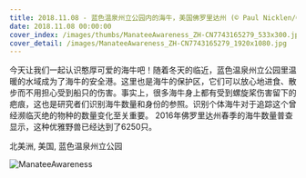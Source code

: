 ```yaml
---
title: 2018.11.08 - 蓝色温泉州立公园内的海牛，美国佛罗里达州 (© Paul Nicklen/Getty Images)
date: 2018.11.08 00:00:00
cover_index: /images/thumbs/ManateeAwareness_ZH-CN7743165279_533x300.jpg
cover_detail: /images/ManateeAwareness_ZH-CN7743165279_1920x1080.jpg
---
```


今天让我们一起认识憨厚可爱的海牛吧！随着冬天的临近，蓝色温泉州立公园里温暖的水域成为了海牛的安全港。这里也是海牛的保护区，它们可以放心地进食、散步而不用担心受到船只的伤害。事实上，很多海牛身上都有受到螺旋桨伤害留下的疤痕，这也是研究者们识别海牛数量和身份的参照。识别个体海牛对于追踪这个曾经濒临灭绝的物种的数量变化至关重要。
2016年佛罗里达州春季的海牛数量普查显示，这种优雅野兽已经达到了6250只。

北美洲, 美国, 蓝色温泉州立公园

![ManateeAwareness](/images/ManateeAwareness_ZH-CN7743165279_1920x1080.jpg)
